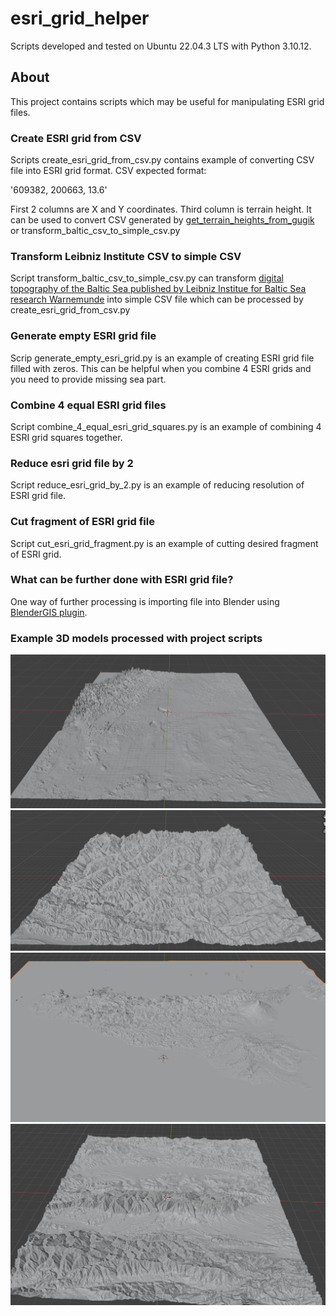# esri_grid_helper

Scripts developed and tested on Ubuntu 22.04.3 LTS with Python 3.10.12.

## About 

This project contains scripts which may be useful for manipulating ESRI grid files.

### Create ESRI grid from CSV

Scripts create_esri_grid_from_csv.py contains example of converting CSV file into ESRI grid format. CSV expected format:

'609382, 200663, 13.6'

First 2 columns are X and Y coordinates. Third column is terrain height. It can be used to convert CSV generated by [get_terrain_heights_from_gugik](https://github.com/kowalpy/get_terrain_heights_from_gugik) or transform_baltic_csv_to_simple_csv.py

### Transform Leibniz Institute CSV to simple CSV

Script transform_baltic_csv_to_simple_csv.py can transform [digital topography of the Baltic Sea published by Leibniz Institue for Baltic Sea research Warnemunde](https://www.io-warnemuende.de/topography-of-the-baltic-sea.html) into simple CSV file which can be processed by create_esri_grid_from_csv.py

### Generate empty ESRI grid file

Scrip generate_empty_esri_grid.py is an example of creating ESRI grid file filled with zeros. This can be helpful when you combine 4 ESRI grids and you need to provide missing sea part.

### Combine 4 equal ESRI grid files

Script combine_4_equal_esri_grid_squares.py is an example of combining 4 ESRI grid squares together. 

### Reduce esri grid file by 2

Script reduce_esri_grid_by_2.py is an example of reducing resolution of ESRI grid file.

### Cut fragment of ESRI grid file

Script cut_esri_grid_fragment.py is an example of cutting desired fragment of ESRI grid.

### What can be further done with ESRI grid file?

One way of further processing is importing file into Blender using [BlenderGIS plugin](https://github.com/domlysz/BlenderGIS). 

### Example 3D models processed with project scripts

![alt text](https://github.com/kowalpy/esri_grid_helper/blob/main/img/baltic.png "Baltic Sea topography")
![alt text](https://github.com/kowalpy/esri_grid_helper/blob/main/img/mt_everest.png "Mount Everest")
![alt text](https://github.com/kowalpy/esri_grid_helper/blob/main/img/sicilia.png "Sicilia")
![alt text](https://github.com/kowalpy/esri_grid_helper/blob/main/img/tatry.png "Tatra mountains")

